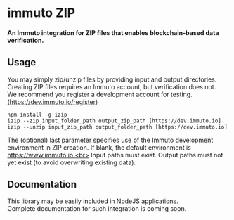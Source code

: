 # immuto ZIP 

#### An Immuto integration for ZIP files that enables blockchain-based data verification. 


## Usage
You may simply zip/unzip files by providing input and output directories. <br>
Creating ZIP files requires an Immuto account, but verification does not. <br> 
We recommend you register a development account for testing.<br>
<a href="(https://dev.immuto.io/register)">(https://dev.immuto.io/register)</a><br>

```
npm install -g izip
izip --zip input_folder_path output_zip_path [https://dev.immuto.io]
izip --unzip input_zip_path output_folder_path [https://dev.immuto.io]
```
The (optional) last parameter specifies use of the Immuto development environment in ZIP creation. If blank, the default environment is https://www.immuto.io.<br>
Input paths must exist. Output paths must not yet exist (to avoid overwriting existing data).

## Documentation
This library may be easily included in NodeJS applications. <br>
Complete documentation for such integration is coming soon. 
